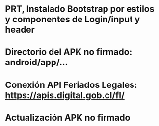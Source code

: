 
# PRT, Instalado Bootstrap por estilos y componentes de Login/input y header
# Directorio del APK no firmado: android/app/...
# Conexión API Feriados Legales: https://apis.digital.gob.cl/fl/
# Actualización APK no firmado
